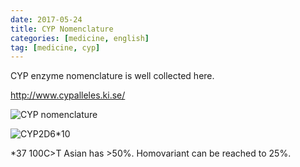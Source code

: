 ```yaml
---
date: 2017-05-24
title: CYP Nomenclature
categories: [medicine, english]
tag: [medicine, cyp]
---
```


CYP enzyme nomenclature is well collected here. 

<http://www.cypalleles.ki.se/>

![CYP nomenclature](/assets/cypnomen.png)

![CYP2D6*10](/assets/cyp.png)

*37 100C>T Asian has >50%. Homovariant can be reached to 25%.
